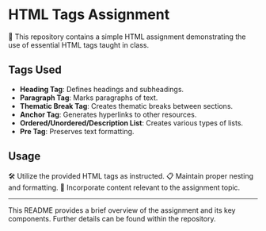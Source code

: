 # HTML Tags Assignment

📝 This repository contains a simple HTML assignment demonstrating the use of essential HTML tags taught in class.

## Tags Used

- **Heading Tag**: Defines headings and subheadings.
- **Paragraph Tag**: Marks paragraphs of text.
- **Thematic Break Tag**: Creates thematic breaks between sections.
- **Anchor Tag**: Generates hyperlinks to other resources.
- **Ordered/Unordered/Description List**: Creates various types of lists.
- **Pre Tag**: Preserves text formatting.

## Usage

🛠️ Utilize the provided HTML tags as instructed.
📋 Maintain proper nesting and formatting.
📝 Incorporate content relevant to the assignment topic.

---

This README provides a brief overview of the assignment and its key components. Further details can be found within the repository.
